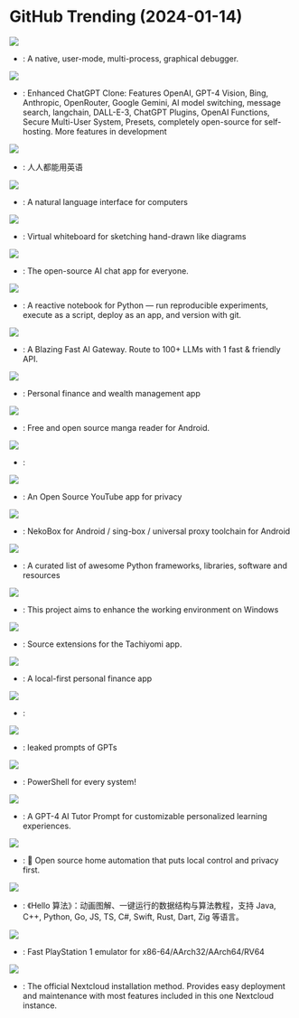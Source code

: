 # GitHub Trending (2024-01-14)

![](https://img.shields.io/badge/C-New%20334-green?style=flat-square&logo=appveyor)
- [](https://github.comundefined): A native, user-mode, multi-process, graphical debugger.

![](https://img.shields.io/badge/TypeScript-New%20224-green?style=flat-square&logo=appveyor)
- [](https://github.comundefined): Enhanced ChatGPT Clone: Features OpenAI, GPT-4 Vision, Bing, Anthropic, OpenRouter, Google Gemini, AI model switching, message search, langchain, DALL-E-3, ChatGPT Plugins, OpenAI Functions, Secure Multi-User System, Presets, completely open-source for self-hosting. More features in development

![](https://img.shields.io/badge/TypeScript-New%20285-green?style=flat-square&logo=appveyor)
- [](https://github.comundefined): 人人都能用英语

![](https://img.shields.io/badge/Python-New%20160-green?style=flat-square&logo=appveyor)
- [](https://github.comundefined): A natural language interface for computers

![](https://img.shields.io/badge/TypeScript-New%20916-green?style=flat-square&logo=appveyor)
- [](https://github.comundefined): Virtual whiteboard for sketching hand-drawn like diagrams

![](https://img.shields.io/badge/TypeScript-New%2099-green?style=flat-square&logo=appveyor)
- [](https://github.comundefined): The open-source AI chat app for everyone.

![](https://img.shields.io/badge/TypeScript-New%20256-green?style=flat-square&logo=appveyor)
- [](https://github.comundefined): A reactive notebook for Python — run reproducible experiments, execute as a script, deploy as an app, and version with git.

![](https://img.shields.io/badge/TypeScript-New%20227-green?style=flat-square&logo=appveyor)
- [](https://github.comundefined): A Blazing Fast AI Gateway. Route to 100+ LLMs with 1 fast & friendly API.

![](https://img.shields.io/badge/TypeScript-New%202-green?style=flat-square&logo=appveyor)
- [](https://github.comundefined): Personal finance and wealth management app

![](https://img.shields.io/badge/Kotlin-New%20270-green?style=flat-square&logo=appveyor)
- [](https://github.comundefined): Free and open source manga reader for Android.

![](https://img.shields.io/badge/Python-New%20147-green?style=flat-square&logo=appveyor)
- [](https://github.comundefined): 

![](https://img.shields.io/badge/JavaScript-New%20149-green?style=flat-square&logo=appveyor)
- [](https://github.comundefined): An Open Source YouTube app for privacy

![](https://img.shields.io/badge/Kotlin-New%2031-green?style=flat-square&logo=appveyor)
- [](https://github.comundefined): NekoBox for Android / sing-box / universal proxy toolchain for Android

![](https://img.shields.io/badge/Python-New%20125-green?style=flat-square&logo=appveyor)
- [](https://github.comundefined): A curated list of awesome Python frameworks, libraries, software and resources

![](https://img.shields.io/badge/C-New%20126-green?style=flat-square&logo=appveyor)
- [](https://github.comundefined): This project aims to enhance the working environment on Windows

![](https://img.shields.io/badge/Kotlin-New%2021-green?style=flat-square&logo=appveyor)
- [](https://github.comundefined): Source extensions for the Tachiyomi app.

![](https://img.shields.io/badge/TypeScript-New%2051-green?style=flat-square&logo=appveyor)
- [](https://github.comundefined): A local-first personal finance app

![](https://img.shields.io/badge/none-New%20217-green?style=flat-square&logo=appveyor)
- [](https://github.comundefined): 

![](https://img.shields.io/badge/none-New%2069-green?style=flat-square&logo=appveyor)
- [](https://github.comundefined): leaked prompts of GPTs

![](https://img.shields.io/badge/C%23-New%2082-green?style=flat-square&logo=appveyor)
- [](https://github.comundefined): PowerShell for every system!

![](https://img.shields.io/badge/none-New%2043-green?style=flat-square&logo=appveyor)
- [](https://github.comundefined): A GPT-4 AI Tutor Prompt for customizable personalized learning experiences.

![](https://img.shields.io/badge/Python-New%2036-green?style=flat-square&logo=appveyor)
- [](https://github.comundefined): 🏡 Open source home automation that puts local control and privacy first.

![](https://img.shields.io/badge/Java-New%20128-green?style=flat-square&logo=appveyor)
- [](https://github.comundefined): 《Hello 算法》：动画图解、一键运行的数据结构与算法教程，支持 Java, C++, Python, Go, JS, TS, C#, Swift, Rust, Dart, Zig 等语言。

![](https://img.shields.io/badge/C%2B%2B-New%208-green?style=flat-square&logo=appveyor)
- [](https://github.comundefined): Fast PlayStation 1 emulator for x86-64/AArch32/AArch64/RV64

![](https://img.shields.io/badge/PHP-New%2010-green?style=flat-square&logo=appveyor)
- [](https://github.comundefined): The official Nextcloud installation method. Provides easy deployment and maintenance with most features included in this one Nextcloud instance.

